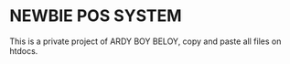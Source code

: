 # NEWBIE POS SYSTEM 

This is a private project of ARDY BOY BELOY, copy and paste all files on htdocs.
